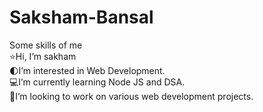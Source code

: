 # Saksham-Bansal
Some skills of me<br>
⭐Hi, I’m sakham <br>
🌓I’m interested in Web Development.<br>
💻I’m currently learning Node JS and  DSA.<br>
 🚀I’m looking to work on various  web development  projects.<br>
 

